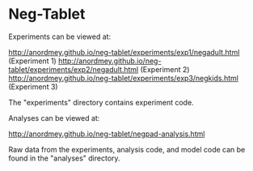Neg-Tablet
=================

Experiments can be viewed at:

http://anordmey.github.io/neg-tablet/experiments/exp1/negadult.html (Experiment 1)
http://anordmey.github.io/neg-tablet/experiments/exp2/negadult.html (Experiment 2)
http://anordmey.github.io/neg-tablet/experiments/exp3/negkids.html (Experiment 3)

The "experiments" directory contains experiment code.  

Analyses can be viewed at: 

http://anordmey.github.io/neg-tablet/negpad-analysis.html

Raw data from the experiments, analysis code, and model code can be found in the "analyses" directory.  